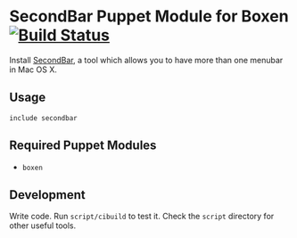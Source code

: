 # SecondBar Puppet Module for Boxen [![Build Status](https://travis-ci.org/boxen/puppet-secondbar.png)](https://travis-ci.org/boxen/puppet-secondbar)

Install [SecondBar](http://blog.boastr.net/?page_id=79), a tool which allows you to have more than one menubar in Mac OS X.

## Usage

```puppet
include secondbar
```

## Required Puppet Modules

* `boxen`

## Development

Write code. Run `script/cibuild` to test it. Check the `script`
directory for other useful tools.
